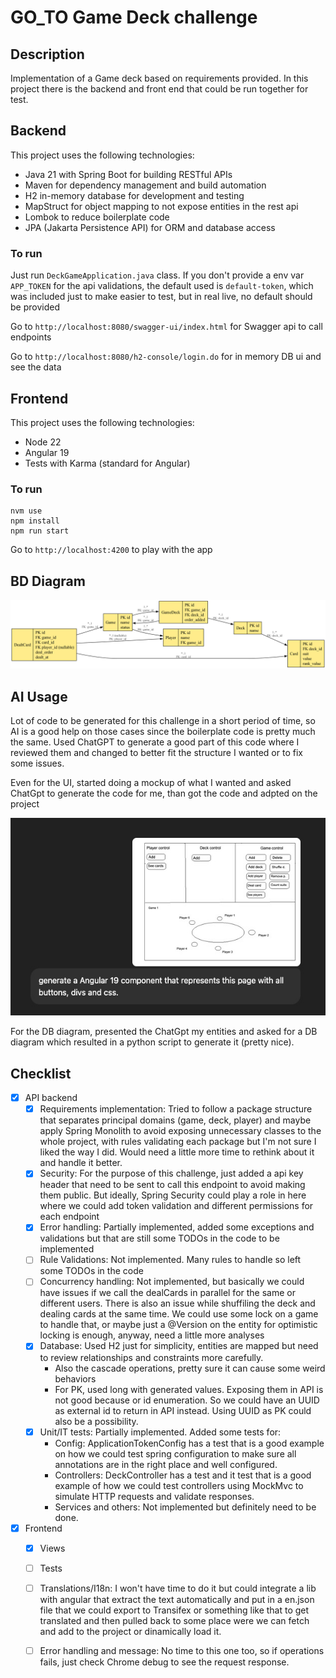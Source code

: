 # GO_TO Game Deck challenge

## Description

Implementation of a Game deck based on requirements provided. In this project there is the backend and front end that could be run together for test.

## Backend 

This project uses the following technologies:
- Java 21 with Spring Boot for building RESTful APIs
- Maven for dependency management and build automation
- H2 in-memory database for development and testing
- MapStruct for object mapping to not expose entities in the rest api
- Lombok to reduce boilerplate code
- JPA (Jakarta Persistence API) for ORM and database access

### To run

Just run `DeckGameApplication.java` class. If you don't provide a env var `APP_TOKEN` for the api validations, the default used is `default-token`, which was included just to make easier to test, but in real live, no default should be provided


Go to `http://localhost:8080/swagger-ui/index.html` for Swagger api to call endpoints

Go to `http://localhost:8080/h2-console/login.do` for in memory DB ui and see the data

## Frontend

This project uses the following technologies:
- Node 22
- Angular 19
- Tests with Karma (standard for Angular)

### To run

```
nvm use
npm install
npm run start
```

Go to `http://localhost:4200` to play with the app

## BD Diagram

![Game Logo](game_erd.png)

## AI Usage

Lot of code to be generated for this challenge in a short period of time, so AI is a good help on those cases since the boilerplate code is pretty much the same. Used ChatGPT to generate a good part of this code where I reviewed them and changed to better fit the structure I wanted or to fix some issues.

Even for the UI, started doing a mockup of what I wanted and asked ChatGpt to generate the code for me, than got the code and adpted on the project

![UI AI](ui-generated.jpg)

For the DB diagram, presented the ChatGpt my entities and asked for a DB diagram which resulted in a python script to generate it (pretty nice).

## Checklist

 - [x] API backend
   - [x] Requirements implementation: Tried to follow a package structure that separates principal domains (game, deck, player) and maybe apply Spring Monolith to avoid exposing unnecessary classes to the whole project, with rules validating each package but I'm not sure I liked the way I did. Would need a little more time to rethink about it and handle it better.
   - [x] Security: For the purpose of this challenge, just added a api key header that need to be sent to call this endpoint to avoid making them public. But ideally, Spring Security could play a role in here where we could add token validation and different permissions for each endpoint
   - [x] Error handling: Partially implemented, added some exceptions and validations but that are still some TODOs in the code to be implemented
   - [ ] Rule Validations: Not implemented. Many rules to handle so left some TODOs in the code
   - [ ] Concurrency handling: Not implemented, but basically we could have issues if we call the dealCards in parallel for the same or different users. There is also an issue while shuffiling the deck and dealing cards at the same time. We could use some lock on a game to handle that, or maybe just a @Version on the entity for optimistic locking is enough, anyway, need a little more analyses
   - [x] Database: Used H2 just for simplicity, entities are mapped but need to review relationships and constraints more carefully.
       - Also the cascade operations, pretty sure it can cause some weird behaviors
       - For PK, used long with generated values. Exposing them in API is not good because or id enumeration. So we could have an UUID as external id to return in API instead. Using UUID as PK could also be a possibility.
   - [x] Unit/IT tests: Partially implemented. Added some tests for:
     - Config: ApplicationTokenConfig has a test that is a good example on how we could test spring configuration to make sure all annotations are in the right place and well configured.
     - Controllers: DeckController has a test and it test that is a good example of how we could test controllers using MockMvc to simulate HTTP requests and validate responses.
     - Services and others: Not implemented but definitely need to be done.
 - [x] Frontend
   - [x] Views
   - [ ] Tests
   - [ ] Translations/I18n: I won't have time to do it but could integrate a lib with angular that extract the text automatically and put in a en.json file that we could export to Transifex or something like that to get translated and then pulled back to some place were we can fetch and add to the project or dinamically load it.
   - [ ] Error handling and message: No time to this one too, so if operations fails, just check Chrome debug to see the request response. 
  
